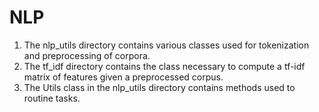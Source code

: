 # NLP
1. The nlp_utils directory contains various classes used for tokenization and preprocessing of corpora.
2. The tf_idf directory contains the class necessary to compute a tf-idf matrix of features given a preprocessed corpus.
3. The Utils class in the nlp_utils directory contains methods used to routine tasks.
